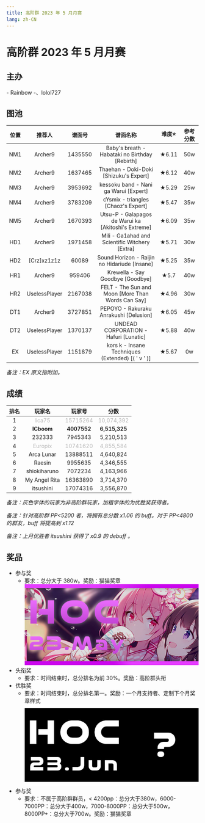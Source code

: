```yaml
---
title: 高阶群 2023 年 5 月月赛
lang: zh-CN
---
```


# 高阶群 2023 年 5 月月赛

## 主办

\- Rainbow \-、lolol727

## 图池

| 位置 | 推荐人 | 谱面号 | 谱面名称 | 难度⭐️ | 参考分数 |
| :-: | :-: | :-: | :-: | :-: | :-: |
| NM1 | Archer9 | 1435550 | Baby's breath - Habataki no Birthday [Rebirth] | ★6.11 | 50w |
| NM2 | Archer9 | 1637465 | Thaehan - Doki-Doki [Shizuku's Expert] | ★6.12 | 40w |
| NM3 | Archer9 | 3953692 | kessoku band - Nani ga Warui [Expert] | ★5.29 | 25w |
| NM4 | Archer9 | 3783209 | cYsmix - triangles [Chaoz's Expert] | ★5.47 | 35w |
| NM5 | Archer9 | 1670393 | Utsu-P - Galapagos de Warui ka [Akitoshi's Extreme] | ★6.09 | 35w |
| HD1 | Archer9 | 1971458 | Mili - Ga1ahad and Scientific Witchery [Extra] | ★5.71 | 30w |
| HD2 | [Crz]xz1z1z | 60089 | Sound Horizon - Raijin no Hidariude [Insane] | ★5.25 | 35w |
| HR1 | Archer9 | 959406 | Krewella - Say Goodbye [Goodbye] | ★5.7 | 40w |
| HR2 | UselessPlayer | 2167038 | FELT - The Sun and Moon [More Than Words Can Say] | ★4.96 | 30w |
| DT1 | Archer9 | 3727851 | PEPOYO - Rakuraku Anrakushi [Delusion] | ★6.05 | 45w |
| DT2 | UselessPlayer | 1370137 | UNDEAD CORPORATION - Hafuri [Lunatic] | ★5.88 | 40w |
| EX | UselessPlayer | 1151879 | kors k - Insane Techniques (Extended) [( ' v ' )] | ★5.67 | 0w |

*备注：EX 原文指附加。*

## 成绩

| 排名 | 玩家名 | 玩家号 | 分数 |
| :-: | :-: | :-: | :-: |
| 1 | <span style="color: #b7b7b7;">lica75</span> | <span style="color: #b7b7b7;">15715264</span> | <span style="color: #b7b7b7;">10,074,392</span> |
| 2 | **ICboom** | **4007552** | **6,515,325** |
| 3 | 232333 | 7945343 | 5,210,513 |
| 4 | <span style="color: #b7b7b7;">Europix</span> | <span style="color: #b7b7b7;">10741620</span> | <span style="color: #b7b7b7;">4,855,584</span> |
| 5 | Arca Lunar | 13888511 | 4,640,824 |
| 6 | Raesin | 9955635 | 4,346,555 |
| 7 | shiokiharuno | 7072234 | 4,163,966 |
| 8 | My Angel Rita | 16363890 | 3,714,370 |
| 9 | itsushini | 17074316 | 3,556,870 |

*备注：灰色字体的玩家为非高阶群玩家，加粗字体的为优胜奖获得者。*

*备注：针对高阶群 PP<5200 者，将拥有总分数 x1.06 的 buff。对于 PP<4800 的群友，buff 将提高到 x1.12*

*备注：上月优胜者 itsushini 获得了 x0.9 的 debuff 。*

## 奖品

- 参与奖
  - 要求：总分大于 380w。奖励：猫猫奖章 ![](./img/HOC23MAY.png)
- 头衔奖
  - 要求：时间结束时，总分排名为前 30%。奖励：高阶群头衔
- 优胜奖
  - 要求：时间结束时，总分排名第一。奖励：一个月支持者、定制下个月奖章样式 ![](./img/HOC23JUN0.png)
- 参与奖
  - 要求：不属于高阶群群员，< 4200pp：总分大于380w，6000-7000PP：总分大于400w，7000-8000PP：总分大于500w，8000PP+：总分大于700w。奖励：猫猫奖章
